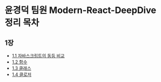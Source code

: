 # 윤경덕 팀원 Modern-React-DeepDive 정리 목차

## 1장

- [1.1 자바스크립트의 동등 비교](./1장/1-1.md)
- [1.2 함수](./1장/1-2.md)
- [1.3 클래스](./1장/1-3.md)
- [1.4 클로저](./1장/1-4.md)
